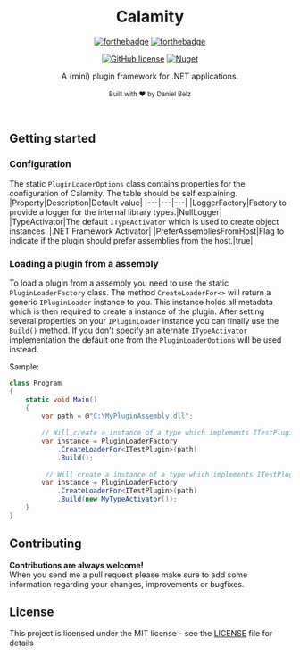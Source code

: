 ﻿﻿﻿﻿<h1 align="center">Calamity</h1><div align="center">

[![forthebadge](https://forthebadge.com/images/badges/fuck-it-ship-it.svg)](https://forthebadge.com)
[![forthebadge](https://forthebadge.com/images/badges/made-with-c-sharp.svg)](https://forthebadge.com)

[![GitHub license](https://img.shields.io/github/license/LegendaryB/Kirei.svg?longCache=true&style=flat-square)](https://github.com/LegendaryB/Kirei/blob/master/LICENSE)
[![Nuget](https://img.shields.io/nuget/v/Calamity.svg?style=flat-square)](https://www.nuget.org/packages/Calamity/)

A (mini) plugin framework for .NET applications.
<br>
<br>
<sub>Built with ❤︎ by Daniel Belz</sub>
</div><br>

## Getting started

### Configuration
The static `PluginLoaderOptions` class contains properties for the configuration of Calamity. The table should be self explaining.
|Property|Description|Default value|
|---|---|---|
|LoggerFactory|Factory to provide a logger for the internal library types.|NullLogger|
|TypeActivator|The default `ITypeActivator` which is used to create object instances. |.NET Framework Activator|
|PreferAssembliesFromHost|Flag to indicate if the plugin should prefer assemblies from the host.|true|

### Loading a plugin from a assembly
To load a plugin from a assembly you need to use the static `PluginLoaderFactory` class. The method `CreateLoaderFor<>` will return a generic `IPluginLoader` instance to you. This instance holds all metadata which is then required to create a instance of the plugin. After setting several properties on your `IPluginLoader` instance you can finally use the `Build()` method. If you don't specify an alternate `ITypeActivator` implementation the default one from the `PluginLoaderOptions` will be used instead.

Sample:

```csharp
class Program
{
    static void Main()
    {
        var path = @"C:\MyPluginAssembly.dll";
        
        // Will create a instance of a type which implements ITestPlugin and uses the default ITypeActivator.
        var instance = PluginLoaderFactory
            .CreateLoaderFor<ITestPlugin>(path)
            .Build();
            
         // Will create a instance of a type which implements ITestPlugin and uses the specified ITypeActivator.
        var instance = PluginLoaderFactory
            .CreateLoaderFor<ITestPlugin>(path)
            .Build(new MyTypeActivator());  
    }
}
```

## Contributing

__Contributions are always welcome!__  
When you send me a pull request please make sure to add some information regarding your changes, improvements or bugfixes.

## License

This project is licensed under the MIT license - see the [LICENSE](LICENSE) file for details
